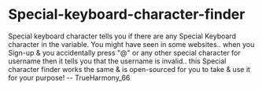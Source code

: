 # Special-keyboard-character-finder
Special keyboard character tells you if there are any Special Keyboard character in the variable.  You might have seen in some websites.. when you Sign-up &amp; you accidentally press "@" or any other special character for username then it tells you that the username is invalid.. this Special character finder works the same &amp; is open-sourced for you to take &amp; use it for your purpose!  -- TrueHarmony_66
